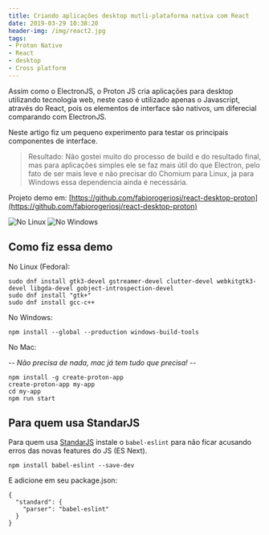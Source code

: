 ```yaml
---
title: Criando aplicações desktop mutli-plataforma nativa com React
date: 2019-03-29 10:38:20
header-img: /img/react2.jpg
tags:
- Proton Native
- React
- desktop
- Cross platform
---
```


Assim como o ElectronJS, o Proton JS cria aplicações para desktop utilizando tecnologia web, neste caso é utilizado apenas o Javascript, através do React, pois os elementos de interface são nativos, um diferecial comparando com ElectronJS.

Neste artigo fiz um pequeno experimento para testar os principais componentes de interface.

> Resultado: Não gostei muito do processo de build e do resultado final, mas para aplicações simples ele se faz mais útil do que Electron, pelo fato de ser mais leve e não precisar do Chomium para Linux, ja para Windows essa dependencia ainda é necessária.

Projeto demo em: [https://github.com/fabiorogeriosj/react-desktop-proton](https://github.com/fabiorogeriosj/react-desktop-proton)

![No Linux](/img/print-proton-linux.png)
![No Windows](/img/print-proton-win.png)

## Como fiz essa demo

No Linux (Fedora):

```
sudo dnf install gtk3-devel gstreamer-devel clutter-devel webkitgtk3-devel libgda-devel gobject-introspection-devel
sudo dnf install "gtk+"
sudo dnf install gcc-c++
```

No Windows: 

```
npm install --global --production windows-build-tools
```

No Mac:

*-- Não precisa de nada, mac já tem tudo que precisa! --*


```
npm install -g create-proton-app
create-proton-app my-app
cd my-app
npm run start
```

## Para quem usa StandarJS

Para quem usa [StandarJS](https://standardjs.com) instale o `babel-eslint` para não ficar acusando erros das novas features do JS (ES Next).

```
npm install babel-eslint --save-dev
```

E adicione em seu package.json:

```
{
  "standard": {
    "parser": "babel-eslint"
  }
}
```
